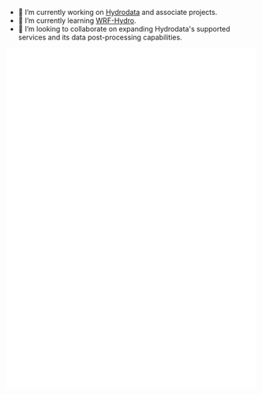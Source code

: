 - 🔭 I’m currently working on [Hydrodata](https://github.com/cheginit/hydrodata) and associate projects.
- 🌱 I’m currently learning [WRF-Hydro](https://github.com/NCAR/wrf_hydro_nwm_public).
- 👯 I’m looking to collaborate on expanding Hydrodata's supported services and its data post-processing capabilities.

![Metrics](https://github.com/cheginit/cheginit/blob/main/github-metrics.svg)
